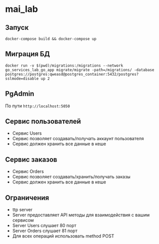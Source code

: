 # mai_lab

## Запуск
```
docker-compose build && docker-compose up
```

## Миграция БД
```
docker run -v $(pwd)/migrations:/migrations --network go_services_lab_go_app migrate/migrate -path=/migrations/ -database postgres://postgres:qweasd@postgres_container:5432/postgres?sslmode=disable up 2
```

## PgAdmin
По пути `http://localhost:5050`

## Сервис пользователей

- Сервис Users
- Сервис позволяет создавать/получать аккаунт пользователя
- Сервис должен хранить все данные в кеше

## Сервис заказов

- Сервис Orders
- Сервис позволяет создавать/хранить/получать заказы
- Сервис должен хранить все данные в кеше

## Ограничения

- ttp server
- Server предоставляет API методы для взаимодействия с вашим сервисом
- Server Users слушает 80 порт
- Server Orders слушает 81 порт
- Для всех операций использовать method POST

